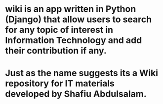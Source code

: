 # wiki is an app written in Python (Django) that allow users to search for any topic of interest in Information Technology and add their contribution if any. 
# Just as the name suggests its a Wiki repository for IT materials developed by Shafiu Abdulsalam.
